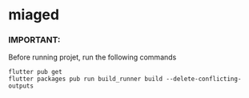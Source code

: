 # miaged

### IMPORTANT:

Before running projet, run the following commands
```
flutter pub get
flutter packages pub run build_runner build --delete-conflicting-outputs
```
